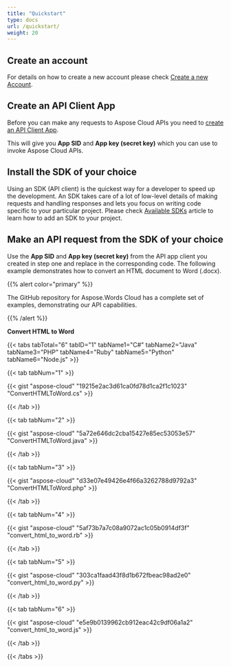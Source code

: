 ```yaml
---
title: "Quickstart"
type: docs
url: /quickstart/
weight: 20
---
```


## **Create an account**
For details on how to create a new account please check [Create a new Account](https://docs.aspose.cloud/display/storagecloud/Creating+and+Managing+Account).
## **Create an API Client App**
Before you can make any requests to Aspose Cloud APIs you need to [create an API Client App](https://docs.aspose.cloud/display/storagecloud/Create+New+App+and+Get+App+Key+and+SID).

This will give you **App SID** and **App key (secret key)** which you can use to invoke Aspose Cloud APIs.
## **Install the SDK of your choice**
Using an SDK (API client) is the quickest way for a developer to speed up the development. An SDK takes care of a lot of low-level details of making requests and handling responses and lets you focus on writing code specific to your particular project. Please check [Available SDKs](/available-sdks/) article to learn how to add an SDK to your project.
## **Make an API request from the SDK of your choice**
Use the **App SID** and **App key (secret key)** from the API app client you created in step one and replace in the corresponding code. The following example demonstrates how to convert an HTML document to Word (.docx).

{{% alert color="primary" %}} 

The GitHub repository for Aspose.Words Cloud has a complete set of examples, demonstrating our API capabilities.

{{% /alert %}} 

**Convert HTML to Word**

{{< tabs tabTotal="6" tabID="1" tabName1="C#" tabName2="Java" tabName3="PHP" tabName4="Ruby" tabName5="Python" tabName6="Node.js" >}}

{{< tab tabNum="1" >}}

{{< gist "aspose-cloud" "19215e2ac3d61ca0fd78d1ca2f1c1023" "ConvertHTMLToWord.cs" >}}

{{< /tab >}}

{{< tab tabNum="2" >}}

{{< gist "aspose-cloud" "5a72e646dc2cba15427e85ec53053e57" "ConvertHTMLToWord.java" >}}

{{< /tab >}}

{{< tab tabNum="3" >}}

{{< gist "aspose-cloud" "d33e07e49426e4f66a3262788d9792a3" "ConvertHTMLToWord.php" >}}

{{< /tab >}}

{{< tab tabNum="4" >}}

{{< gist "aspose-cloud" "5af73b7a7c08a9072ac1c05b0914df3f" "convert\_html\_to\_word.rb" >}}

{{< /tab >}}

{{< tab tabNum="5" >}}

{{< gist "aspose-cloud" "303ca1faad43f8d1b672fbeac98ad2e0" "convert\_html\_to\_word.py" >}}

{{< /tab >}}

{{< tab tabNum="6" >}}

{{< gist "aspose-cloud" "e5e9b0139962cb912eac42c9df06a1a2" "convert\_html\_to\_word.js" >}}

{{< /tab >}}

{{< /tabs >}}
